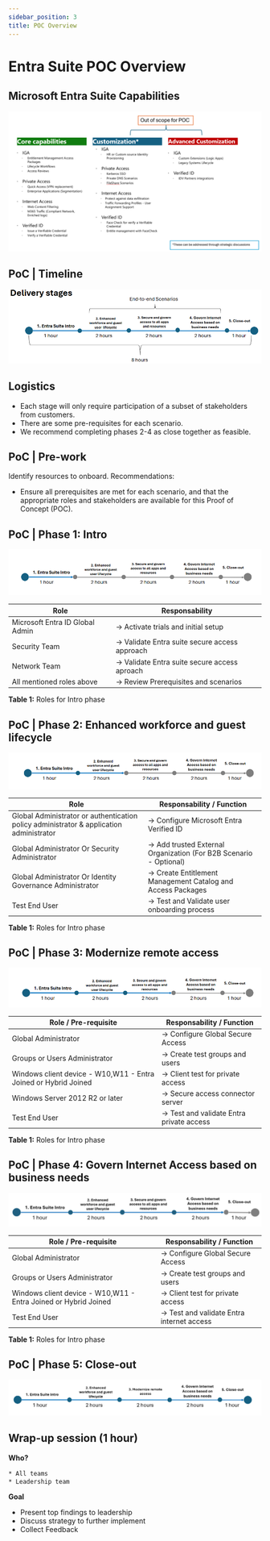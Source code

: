 ```yaml
---
sidebar_position: 3
title: POC Overview
---
```

# Entra Suite POC Overview

## Microsoft Entra Suite Capabilities

![image](../images/scope.png)

## PoC | Timeline

![image](../images/timeline.png)

## Logistics

- Each stage will only require participation of a subset of stakeholders from customer​s.
- There are some pre-requisites for each scenario​.
- We recommend completing phases 2-4 as close together as feasible.

## PoC | Pre-work

Identify resources to onboard. Recommendations​:

- Ensure all prerequisites are met for each scenario, and that the appropriate roles and stakeholders are available for this Proof of Concept (POC).

## PoC | Phase 1: Intro​

![image](../images/Intro.png)

| Role  | Responsability |  
| ----- | -------- |
| Microsoft Entra ID Global Admin | -> Activate trials and initial setup |
| Security Team | -> Validate Entra suite secure access approach |
| Network Team | -> Validate Entra suite secure access aproach  |
| All mentioned roles above | -> Review Prerequisites and scenarios |

**Table 1:** Roles for Intro phase

## PoC | Phase 2: Enhanced workforce and guest lifecycle

![image](../images/scenario1.png)

| Role  | Responsability / Function |  
| ----- | -------- |
| Global Administrator or authentication policy administrator & application administrator | -> Configure Microsoft Entra Verified ID |
| Global Administrator Or Security Administrator | -> Add trusted External Organization (For B2B Scenario - Optional) |
| Global Administrator Or Identity Governance Administrator | -> Create Entitlement Management Catalog and Access Packages |
| Test End User | -> Test and Validate user onboarding process |

**Table 1:** Roles for Intro phase

## PoC | Phase 3: Modernize remote access

![image](../images/scenario2.png)

| Role / Pre-requisite  | Responsability / Function |  
| ----- | -------- |
| Global Administrator | -> Configure Global Secure Access|
| Groups or Users Administrator | -> Create test groups and users |
| Windows client device - W10,W11 - Entra Joined or Hybrid Joined  | -> Client test for private access |
| Windows Server 2012 R2 or later | -> Secure access connector server |
| Test End User | -> Test and validate Entra private access |

**Table 1:** Roles for Intro phase

## PoC | Phase 4: Govern Internet Access based on business needs

![image](../images/scenario3.png)

| Role / Pre-requisite  | Responsability / Function |  
| ----- | -------- |
| Global Administrator | -> Configure Global Secure Access|
| Groups or Users Administrator | -> Create test groups and users |
| Windows client device - W10,W11 - Entra Joined or Hybrid Joined  | -> Client test for private access |
| Test End User | -> Test and validate Entra internet access |

**Table 1:** Roles for Intro phase

## PoC | Phase 5: Close-out

![image](../images/closeout.png)

## Wrap-up session (1 hour)

**Who?**

    * All teams
    * Leadership team

**Goal**
* Present top findings to leadership
* Discuss strategy to further implement
* Collect Feedback

